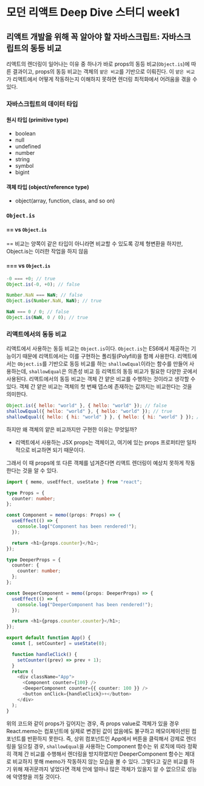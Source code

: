 # 모던 리액트 Deep Dive 스터디 week1

## 리액트 개발을 위해 꼭 알아야 할 자바스크립트: 자바스크립트의 동등 비교

리액트의 렌더링이 일어나는 이유 중 하나가 바로 props의 동등 비교(`Object.is`)에 따른 결과이고, props의 동등 비교는 객체의 `얕은 비교`를 기반으로 이뤄진다. 이 `얕은 비교`가 리액트에서 어떻게 작동하는지 이해하지 못하면 렌더링 최적화에서 어려움을 겪을 수 있다.

### 자바스크립트의 데이터 타입

#### 원시 타입 (primitive type)

- boolean
- null
- undefined
- number
- string
- symbol
- bigint

#### 객체 타입 (object/reference type)

- object(array, function, class, and so on)

### `Object.is`

#### == vs `Object.is`

== 비교는 양쪽이 같은 타입이 아니라면 비교할 수 있도록 강제 형변환을 하지만, Object.is는 이러한 작업을 하지 않음

#### === vs `Object.is`

```js
-0 === +0; // true
Object.is(-0, +0); // false

Number.NaN === NaN; // false
Object.is(Number.NaN, NaN); // true

NaN === 0 / 0; // false
Object.is(NaN, 0 / 0); // true
```

### 리액트에서의 동등 비교

리액트에서 사용하는 동등 비교는 `Object.is`이다. `Object.is`는 ES6에서 제공하는 기능이기 때문에 리액트에서는 이를 구현하는 폴리필(Polyfill)을 함께 사용한다. 리액트에서는 `Object.is`를 기반으로 동등 비교를 하는 `shallowEqual`이라는 함수를 만들어 사용하는데, `shallowEqual`은 의존성 비교 등 리액트의 동등 비교가 필요한 다양한 곳에서 사용된다.
리액트에서의 동등 비교는 객체 간 얕은 비교를 수행하는 것이라고 생각할 수 있다. 객체 간 얕은 비교는 객체의 첫 번째 뎁스에 존재하는 값까지는 비교한다는 것을 의미한다.

```js
Object.is({ hello: "world" }, { hello: "world" }); // false
shallowEqual({ hello: "world" }, { hello: "world" }); // true
shallowEqual({ hello: { hi: "world" } }, { hello: { hi: "world" } }); // false
```

하지만 왜 객체의 얕은 비교까지만 구현한 이유는 무엇일까?

- 리액트에서 사용하는 JSX props는 객체이고, 여기에 있는 props 프로퍼티만 일차적으로 비교하면 되기 때문이다.

그래서 이 때 props에 또 다른 객체를 넘겨준다면 리액트 렌더링이 예상치 못하게 작동한다는 것을 알 수 있다.

```ts
import { memo, useEffect, useState } from "react";

type Props = {
  counter: number;
};

const Component = memo((props: Props) => {
  useEffect(() => {
    console.log("Component has been rendered!");
  });

  return <h1>{props.counter}</h1>;
});

type DeeperProps = {
  counter: {
    counter: number;
  };
};

const DeeperComponent = memo((props: DeeperProps) => {
  useEffect(() => {
    console.log("DeeperComponent has been rendered!");
  });

  return <h1>{props.counter.counter}</h1>;
});

export default function App() {
  const [, setCounter] = useState(0);

  function handleClick() {
    setCounter((prev) => prev + 1);
  }
  return (
    <div className="App">
      <Component counter={100} />
      <DeeperComponent counter={{ counter: 100 }} />
      <button onClick={handleClick}>+</button>
    </div>
  );
}
```

위의 코드와 같이 props가 깊어지는 경우, 즉 props value로 객체가 있을 경우 React.memo는 컴포넌트에 실제로 변경된 값이 없음에도 불구하고 메모이제이션된 컴포넌트를 반환하지 못한다. 즉, 상위 컴포넌트인 App에서 버튼을 클릭해서 강제로 렌더링을 일으킬 경우, `shallowEqual`을 사용하는 Component 함수는 위 로직에 따라 정확히 객체 간 비교를 수행해서 렌더링을 방지하였지만 DeeperComponent 함수는 제대로 비교하지 못해 memo가 작동하지 않는 모습을 볼 수 있다. 그렇다고 깊은 비교를 하기 위해 재귀문까지 넣었다면 객체 안에 얼마나 많은 객체가 있을지 알 수 없으므로 성능에 악영향을 끼칠 것이다.
